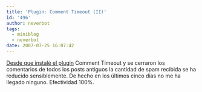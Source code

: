```yaml
---
title: 'Plugin: Comment Timeout (II)'
id: '496'
author: neverbot
tags:
  - miniblog
  - neverbot
date: 2007-07-25 16:07:42
---
```


[Desde que instalé el plugin](https://neverbot.com/neverbot/plugin-comment-timeout/) Comment Timeout y se cerraron los comentarios de todos los posts antiguos la cantidad de spam recibida se ha reducido sensiblemente. De hecho en los últimos cinco días no me ha llegado ninguno. Efectividad 100%.